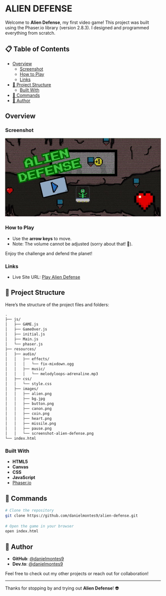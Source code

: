# ALIEN DEFENSE

Welcome to **Alien Defense**, my first video game! This project was built using the Phaser.io library (version 2.8.3). I designed and programmed everything from scratch.

## 📋 Table of Contents

- [Overview](#overview)
  - [Screenshot](#screenshot)
  - [How to Play](#how-to-play)
  - [Links](#links)
- [🚀 Project Structure](#project-structure)
  - [Built With](#built-with)
- [🧞 Commands](#commands)
- [👤 Author](#author)

## Overview

### Screenshot

![Alien Defense Screenshot](./src/resources/images/screenshot-alien-defense.jpg)

### How to Play

- Use the **arrow keys** to move.
- Note: The volume cannot be adjusted (sorry about that! 😬).

Enjoy the challenge and defend the planet!

### Links

- Live Site URL: <a href="https://master.alien-defense.pages.dev/" target="_blank">Play Alien Defense</a>

## 🚀 Project Structure

Here’s the structure of the project files and folders:

```plaintext
.
├── js/
│   ├── GAME.js
│   ├── GameOver.js
│   ├── initial.js
│   ├── Main.js
│   └── phaser.js
├── resources/
│   ├── audio/
│   │   ├── effects/
│   │   │   └── fix-mixdown.ogg
│   │   ├── music/
│   │   │   └── melodyloops-adrenaline.mp3
│   ├── css/
│   │   └── style.css
│   ├── images/
│   │   ├── alien.png
│   │   ├── bg.jpg
│   │   ├── button.png
│   │   ├── canon.png
│   │   ├── coin.png
│   │   ├── heart.png
│   │   ├── missile.png
│   │   ├── pause.png
│   │   └── screenshot-alien-defense.png
└── index.html
```

### Built With

- **HTML5**
- **Canvas**
- **CSS**
- **JavaScript**
- [Phaser.io](https://phaser.io/)

## 🧞 Commands

```bash
# Clone the repository
git clone https://github.com/danielmontes9/alien-defense.git

# Open the game in your browser
open index.html
```

## 👤 Author

- **GitHub**: [@danielmontes9](https://github.com/danielmontes9)
- **Dev.to**: [@danielmontes9](https://dev.to/danielmontes9)

Feel free to check out my other projects or reach out for collaboration!

---

Thanks for stopping by and trying out **Alien Defense**! 👽
